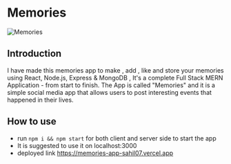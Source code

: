 # Memories

![Memories](https://i.ibb.co/Z8Y0CJv/Screenshot-2020-10-30-at-11-10-04.png)

## Introduction

I have made this memories app to make , add , like and store your memories using
React, Node.js, Express & MongoDB , It's a complete Full Stack MERN
Application - from start to finish. The App is called "Memories" and it is a
simple social media app that allows users to post interesting events that
happened in their lives.

## How to use

- run `npm i && npm start` for both client and server side to start the app
- It is suggested to use it on localhost:3000
- deployed link https://memories-app-sahil07.vercel.app

